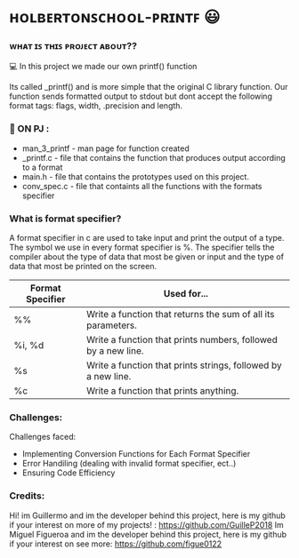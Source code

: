# ʜᴏʟʙᴇʀᴛᴏɴꜱᴄʜᴏᴏʟ-ᴘʀɪɴᴛꜰ :smiley:

### ᴡʜᴀᴛ ɪꜱ ᴛʜɪꜱ ᴘʀᴏᴊᴇᴄᴛ ᴀʙᴏᴜᴛ??

:computer: In this project we made our own printf() function

Its called _printf() and is more simple that the original C library function. Our function sends formatted output to stdout but dont accept the following format tags: flags, width, .precision and length.

### 📁 ON PJ :

- man_3_printf - man page for function created
- _printf.c - file that contains the function that produces output according to a format
- main.h - file that contains the prototypes used on this project.
- conv_spec.c - file that containts all the functions with the formats specifier
### What is format specifier?

A format specifier in c are used to take input and print the output of a type. The symbol we use in every format specifier is %. The specifier tells the compiler about the type of data that most be given or input and the type of data that most be printed on the screen.

| Format Specifier | Used for...                                                   |
|------------------|---------------------------------------------------------------|
| %%               | Write a function that returns the sum of all its parameters.  |
| %i, %d           | Write a function that prints numbers, followed by a new line. |
| %s               | Write a function that prints strings, followed by a new line. |
| %c               | Write a function that prints anything.                        |

### Challenges:

Challenges faced:

- Implementing Conversion Functions for Each Format Specifier
- Error Handiling (dealing with invalid format specifier, ect..)
- Ensuring Code Efficiency


### Credits:
Hi! im Guillermo and im the developer behind this project, here is my github if your interest on more of my projects! : https://github.com/GuilleP2018
 Im Miguel Figueroa and im the developer behind this project, here is my github if your interest on see more: https://github.com/figue0122
